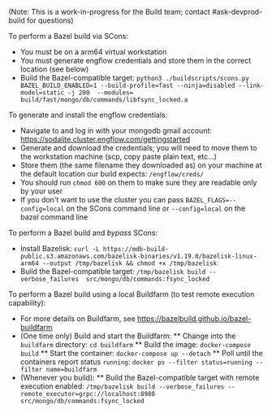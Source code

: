 (Note: This is a work-in-progress for the Build team; contact #ask-devprod-build for questions)

To perform a Bazel build via SCons:

-   You must be on a arm64 virtual workstation
-   You must generate engflow credentials and store them in the correct location (see below)
-   Build the Bazel-compatible target: `python3 ./buildscripts/scons.py BAZEL_BUILD_ENABLED=1 --build-profile=fast --ninja=disabled --link-model=static -j 200  --modules= build/fast/mongo/db/commands/libfsync_locked.a`

To generate and install the engflow credentials:

-   Navigate to and log in with your mongodb gmail account: https://sodalite.cluster.engflow.com/gettingstarted
-   Generate and download the credentials; you will need to move them to the workstation machine (scp, copy paste plain text, etc...)
-   Store them (the same filename they downloaded as) on your machine at the default location our build expects: `/engflow/creds/`
-   You should run `chmod 600` on them to make sure they are readable only by your user
-   If you don't want to use the cluster you can pass `BAZEL_FLAGS=--config=local` on the SCons command line or `--config=local` on the bazel command line

To perform a Bazel build and _bypass_ SCons:

-   Install Bazelisk: `curl -L https://mdb-build-public.s3.amazonaws.com/bazelisk-binaries/v1.19.0/bazelisk-linux-arm64 --output /tmp/bazelisk && chmod +x /tmp/bazelisk`
-   Build the Bazel-compatible target: `/tmp/bazelisk build --verbose_failures  src/mongo/db/commands:fsync_locked`

To perform a Bazel build using a local Buildfarm (to test remote execution capability):

-   For more details on Buildfarm, see https://bazelbuild.github.io/bazel-buildfarm
-   (One time only) Build and start the Buildfarm:
    ** Change into the `buildfarm` directory: `cd buildfarm`
    ** Build the image: `docker-compose build`
    ** Start the container: `docker-compose up --detach`
    ** Poll until the containers report status `running`: `docker ps --filter status=running --filter name=buildfarm`
-   (Whenever you build):
    \*\* Build the Bazel-compatible target with remote execution enabled: `/tmp/bazelisk build --verbose_failures --remote_executor=grpc://localhost:8980 src/mongo/db/commands:fsync_locked`
